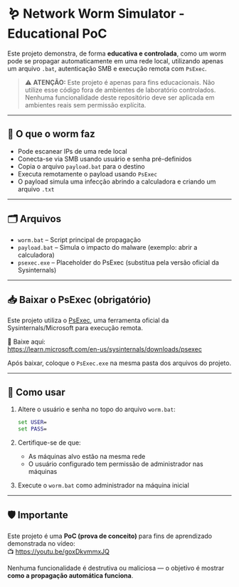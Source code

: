 # 🪱 Network Worm Simulator - Educational PoC

Este projeto demonstra, de forma **educativa e controlada**, como um worm pode se propagar automaticamente em uma rede local, utilizando apenas um arquivo `.bat`, autenticação SMB e execução remota com `PsExec`.

> ⚠️ **ATENÇÃO:** Este projeto é apenas para fins educacionais. Não utilize esse código fora de ambientes de laboratório controlados. Nenhuma funcionalidade deste repositório deve ser aplicada em ambientes reais sem permissão explícita.

---

## 🧠 O que o worm faz

- Pode escanear IPs de uma rede local
- Conecta-se via SMB usando usuário e senha pré-definidos
- Copia o arquivo `payload.bat` para o destino
- Executa remotamente o payload usando `PsExec`
- O payload simula uma infecção abrindo a calculadora e criando um arquivo `.txt`

---

## 🗂️ Arquivos

- `worm.bat` – Script principal de propagação
- `payload.bat` – Simula o impacto do malware (exemplo: abrir a calculadora)
- `psexec.exe` – Placeholder do PsExec (substitua pela versão oficial da Sysinternals)

---

## 📥 Baixar o PsExec (obrigatório)

Este projeto utiliza o [PsExec](https://learn.microsoft.com/en-us/sysinternals/downloads/psexec), uma ferramenta oficial da Sysinternals/Microsoft para execução remota.

🔗 Baixe aqui:  
https://learn.microsoft.com/en-us/sysinternals/downloads/psexec

Após baixar, coloque o `PsExec.exe` na mesma pasta dos arquivos do projeto.

---

## 🚀 Como usar

1. Altere o usuário e senha no topo do arquivo `worm.bat`:
    ```bat
    set USER=
    set PASS=
    ```

2. Certifique-se de que:
    - As máquinas alvo estão na mesma rede
    - O usuário configurado tem permissão de administrador nas máquinas

3. Execute o `worm.bat` como administrador na máquina inicial

---

## 🛡️ Importante

Este projeto é uma **PoC (prova de conceito)** para fins de aprendizado demonstrada no vídeo:  
📺 https://youtu.be/goxDkvmmxJQ

Nenhuma funcionalidade é destrutiva ou maliciosa — o objetivo é mostrar **como a propagação automática funciona**.
